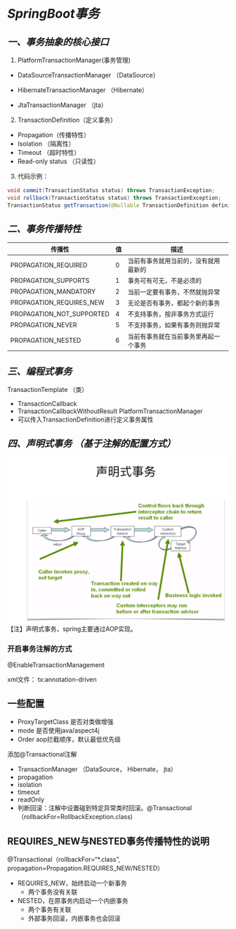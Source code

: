 # ***SpringBoot事务***
## ***一、事务抽象的核心接口***
1. PlatformTransactionManager(事务管理)
- DataSourceTransactionManager （DataSource）
- HibernateTransactionManager （Hibernate）

- JtaTransactionManager （jta）

  
2. TransactionDefinition（定义事务）
- Propagation（传播特性）
- Isolation （隔离性）
- Timeout （超时特性）
- Read-only status （只读性）
3. 代码示例：
```java
void commit(TransactionStatus status) throws TransactionException;
void rollback(TransactionStatus status) throws TransactionException;
TransactionStatus getTransaction(@Nullable TransactionDefinition definition) throws TransactionException;
```
## ***二、事务传播特性***
传播性 | 值 | 描述
----------| ----| -----
PROPAGATION_REQUIRED | 0 | 当前有事务就用当前的，没有就用最新的
PROPAGATION_SUPPORTS | 1 | 事务可有可无，不是必须的
PROPAGATION_MANDATORY | 2 | 当前一定要有事务，不然就抛异常
PROPAGATION_REQUIRES_NEW | 3 | 无论是否有事务，都起个新的事务
PROPAGATION_NOT_SUPPORTED | 4 | 不支持事务，按非事务方式运行
PROPAGATION_NEVER | 5 | 不支持事务，如果有事务则抛异常
PROPAGATION_NESTED | 6 | 当前有事务就在当前事务里再起一个事务
## ***三、编程式事务***    
TransactionTemplate （类）
- TransactionCallback
- TransactionCallbackWithoutResult
PlatformTransactionManager
- 可以传入TransactionDefinition进行定义事务属性
## ***四、声明式事务 （基于注解的配置方式）***
![transaction](images/transaction.jpg)
【注】声明式事务，spring主要通过AOP实现。

### **开启事务注解的方式**

@EnableTransactionManagement

 xml文件： tx:annotation-driven

## 一些配置

- ProxyTargetClass 是否对类做增强
- mode 是否使用java/aspect4j
- Order aop拦截顺序，默认最低优先级

添加@Transactional注解

- TransactionManager （DataSource， Hibernate， jta）
- propagation
- isolation
- timeout
- readOnly
- 判断回滚：注解中设置碰到特定异常类时回滚。@Transactional（rollbackFor=RollbackException.class)

## REQUIRES_NEW与NESTED事务传播特性的说明

@Transactional（rollbackFor=“*.class”, propagation=Propagation.REQUIRES_NEW/NESTED）

- REQUIRES_NEW，始终启动一个新事务
  - 两个事务没有关联
- NESTED，在原事务内启动一个内嵌事务
  - 两个事务有关联
  - 外部事务回滚，内嵌事务也会回滚

